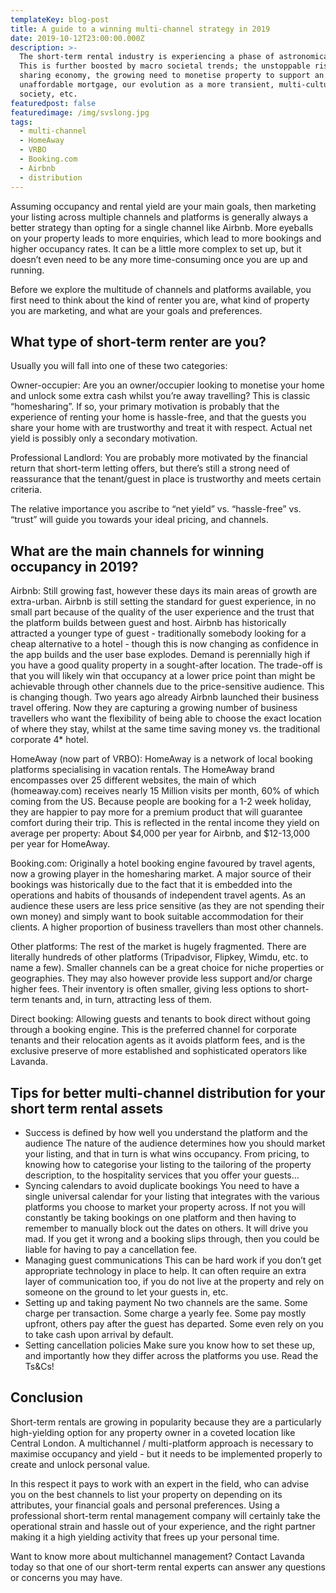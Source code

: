 ```yaml
---
templateKey: blog-post
title: A guide to a winning multi-channel strategy in 2019
date: 2019-10-12T23:00:00.000Z
description: >-
  The short-term rental industry is experiencing a phase of astronomical growth.
  This is further boosted by macro societal trends; the unstoppable rise of the
  sharing economy, the growing need to monetise property to support an
  unaffordable mortgage, our evolution as a more transient, multi-cultural
  society, etc.
featuredpost: false
featuredimage: /img/svslong.jpg
tags:
  - multi-channel
  - HomeAway
  - VRBO
  - Booking.com
  - Airbnb
  - distribution
---
```

Assuming occupancy and rental yield are your main goals, then marketing your listing across multiple channels and platforms is generally always a better strategy than opting for a single channel like Airbnb. More eyeballs on your property leads to more enquiries, which lead to more bookings and higher occupancy rates. It can be a little more complex to set up, but it doesn’t even need to be any more time-consuming once you are up and running.

Before we explore the multitude of channels and platforms available, you first need to think about the kind of renter you are, what kind of property you are marketing, and what are your goals and preferences.

## What type of short-term renter are you?

Usually you will fall into one of these two categories:

Owner-occupier: Are you an owner/occupier looking to monetise your home and unlock some extra cash whilst you’re away travelling? This is classic “homesharing”. If so, your primary motivation is probably that the experience of renting your home is hassle-free, and that the guests you share your home with are trustworthy and treat it with respect. Actual net yield is possibly only a secondary motivation.

Professional Landlord: You are probably more motivated by the financial return that short-term letting offers, but there’s still a strong need of reassurance that the tenant/guest in place is trustworthy and meets certain criteria.

The relative importance you ascribe to “net yield” vs. “hassle-free” vs. “trust” will guide you towards your ideal pricing, and channels.

## What are the main channels for winning occupancy in 2019?

Airbnb: Still growing fast, however these days its main areas of growth are extra-urban. Airbnb is still setting the standard for guest experience, in no small part because of the quality of the user experience and the trust that the platform builds between guest and host. Airbnb has historically attracted a younger type of guest - traditionally somebody looking for a cheap alternative to a hotel - though this is now changing as confidence in the app builds and the user base explodes. Demand is perennially high if you have a good quality property in a sought-after location. The trade-off is that you will likely win that occupancy at a lower price point than might be achievable through other channels due to the price-sensitive audience. This is changing though. Two years ago already Airbnb launched their business travel offering. Now they are capturing a growing number of business travellers who want the flexibility of being able to choose the exact location of where they stay, whilst at the same time saving money vs. the traditional corporate 4* hotel. 

HomeAway (now part of VRBO): HomeAway is a network of local booking platforms specialising in vacation rentals. The HomeAway brand encompasses over 25 different websites, the main of which (homeaway.com) receives nearly 15 Million visits per month, 60% of which coming from the US. Because people are booking for a 1-2 week holiday, they are happier to pay more for a premium product that will guarantee comfort during their trip. This is reflected in the rental income they yield on average per property: About $4,000 per year for Airbnb, and $12-13,000 per year for HomeAway.

Booking.com: Originally a hotel booking engine favoured by travel agents, now a growing player in the homesharing market. A major source of their bookings was historically due to the fact that it is embedded into the operations and habits of thousands of independent travel agents. As an audience these users are less price sensitive (as they are not spending their own money) and simply want to book suitable accommodation for their clients. A higher proportion of business travellers than most other channels.

Other platforms: The rest of the market is hugely fragmented. There are literally hundreds of other platforms (Tripadvisor, Flipkey, Wimdu, etc. to name a few). Smaller channels can be a great choice for niche properties or geographies. They may also however provide less support and/or charge higher fees. Their inventory is often smaller, giving less options to short-term tenants and, in turn, attracting less of them.

Direct booking: Allowing guests and tenants to book direct without going through a booking engine. This is the preferred channel for corporate tenants and their relocation agents as it avoids platform fees, and is the exclusive preserve of more established and sophisticated operators like Lavanda.

## Tips for better multi-channel distribution for your short term rental assets

* Success is defined by how well you understand the platform and the audience The nature of the audience determines how you should market your listing, and that in turn is what wins occupancy. From pricing, to knowing how to categorise your listing to the tailoring of the property description, to the hospitality services that you offer your guests…
* Syncing calendars to avoid duplicate bookings You need to have a single universal calendar for your listing that integrates with the various platforms you choose to market your property across. If not you will constantly be taking bookings on one platform and then having to remember to manually block out the dates on others. It will drive you mad. If you get it wrong and a booking slips through, then you could be liable for having to pay a cancellation fee.
* Managing guest communications This can be hard work if you don’t get appropriate technology in place to help. It can often require an extra layer of communication too, if you do not live at the property and rely on someone on the ground to let your guests in, etc.
* Setting up and taking payment No two channels are the same. Some charge per transaction. Some charge a yearly fee. Some pay mostly upfront, others pay after the guest has departed. Some even rely on you to take cash upon arrival by default.
* Setting cancellation policies Make sure you know how to set these up, and importantly how they differ across the platforms you use. Read the Ts&Cs!

## Conclusion

Short-term rentals are growing in popularity because they are a particularly high-yielding option for any property owner in a coveted location like Central London. A multichannel / multi-platform approach is necessary to maximise occupancy and yield - but it needs to be implemented properly to create and unlock personal value.

In this respect it pays to work with an expert in the field, who can advise you on the best channels to list your property on depending on its attributes, your financial goals and personal preferences. Using a professional short-term rental management company will certainly take the operational strain and hassle out of your experience, and the right partner making it a high yielding activity that frees up your personal time.

Want to know more about multichannel management? Contact Lavanda today so that one of our short-term rental experts can answer any questions or concerns you may have.
